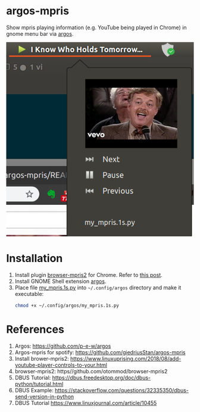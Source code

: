# argos-mpris
Show mpris playing information (e.g. YouTube being played in Chrome) in gnome menu bar via [argos](//github.com/p-e-w/argos).

![screenshot](screenshot.png)

# Installation

1. Install plugin [browser-mpris2](//github.com/otommod/browser-mpris2) for Chrome. Refer to [this post](https://www.linuxuprising.com/2018/08/add-youtube-player-controls-to-your.html).
2. Install GNOME Shell extension [argos](//github.com/p-e-w/argos).
3. Place file [my_mpris.1s.py](my_mpris.1s.py) into `~/.config/argos` directory and make it executable:
    ```bash
    chmod +x ~/.config/argos/my_mpris.1s.py
    ```

# References

1. Argos: https://github.com/p-e-w/argos
2. Argos-mpris for spotify: https://github.com/giedriusStan/argos-mpris
3. Install brower-mpris2: https://www.linuxuprising.com/2018/08/add-youtube-player-controls-to-your.html
4. browser-mpris2: https//github.com/otommod/browser-mpris2
5. DBUS Tutorial: https://dbus.freedesktop.org/doc/dbus-python/tutorial.html
6. DBUS Example: https://stackoverflow.com/questions/32335350/dbus-send-version-in-python
7. DBUS Tutorial https://www.linuxjournal.com/article/10455
